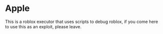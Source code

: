 # Apple

This is a roblox executor that uses scripts to debug roblox, if you come here to use this as an exploit, please leave.
